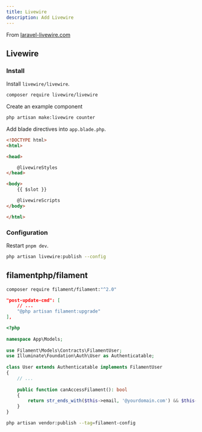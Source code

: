 ```yaml
---
title: Livewire
description: Add Livewire
---
```


From [laravel-livewire.com](https://laravel-livewire.com/)

## Livewire

### Install

Install `livewire/livewire`.

```bash
composer require livewire/livewire
```

Create an example component

```bash
php artisan make:livewire counter
```

Add blade directives into `app.blade.php`.

```html title="resources/views/components/app.blade.php"
<!DOCTYPE html>
<html>

<head>

    @livewireStyles
</head>

<body>
    {{ $slot }}

    @livewireScripts
</body>

</html>
```

### Configuration

Restart `pnpm dev`.

```bash
php artisan livewire:publish --config
```

## filamentphp/filament

```bash
composer require filament/filament:"^2.0"
```

```json title="composer.json"
"post-update-cmd": [
    // ...
    "@php artisan filament:upgrade"
],
```

```php title="app/Models/User.php"
<?php
 
namespace App\Models;
 
use Filament\Models\Contracts\FilamentUser;
use Illuminate\Foundation\Auth\User as Authenticatable;
 
class User extends Authenticatable implements FilamentUser
{
    // ...
 
    public function canAccessFilament(): bool
    {
        return str_ends_with($this->email, '@yourdomain.com') && $this->hasVerifiedEmail();
    }
}
```

```bash
php artisan vendor:publish --tag=filament-config
```
